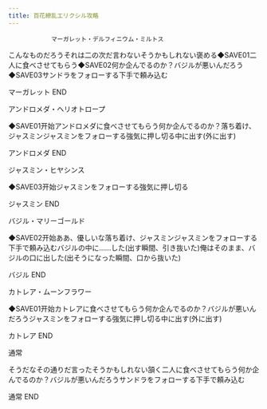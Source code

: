 ```yaml
---
title: 百花繚乱エリクシル攻略
---
```


                マーガレット・デルフィニウム・ミルトス

こんなものだろうそれは二の次だ言わないそうかもしれない褒める◆SAVE01二人に食べさせてもらう◆SAVE02何か企んでるのか？バジルが悪いんだろう◆SAVE03サンドラをフォローする下手で頼み込む

マーガレット END

アンドロメダ・ヘリオトロープ

◆SAVE01开始アンドロメダに食べさせてもらう何か企んでるのか？落ち着け、ジャスミンジャスミンをフォローする強気に押し切る中に出す(外に出す)

アンドロメダ END

ジャスミン・ヒヤシンス

◆SAVE03开始ジャスミンをフォローする強気に押し切る

ジャスミン END

バジル・マリーゴールド

◆SAVE02开始ああ、優しいな落ち着け、ジャスミンジャスミンをフォローする下手で頼み込むバジルの中に……した(出す瞬間、引き抜いた)俺はそのまま、バジルの口に出した(出そうになった瞬間、口から抜いた)

バジル END

カトレア・ムーンフラワー

◆SAVE01开始カトレアに食べさせてもらう何か企んでるのか？バジルが悪いんだろうジャスミンをフォローする強気に押し切る中に出す(外に出す)

カトレア END

通常

そうだなその通りだ言ったそうかもしれない頷く二人に食べさせてもらう何か企んでるのか？バジルが悪いんだろうサンドラをフォローする下手で頼み込む

通常 END
              
